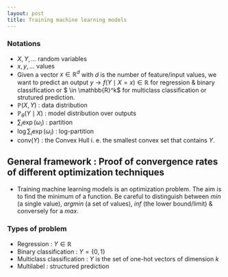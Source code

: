 ```yaml
---
layout: post
title: Training machine learning models
---
```


### Notations

* $X, Y, \ldots$ random variables
* $x, y, \ldots$ values
* Given a vector $x \in \mathbb{R}^d$ with $d$ is the number of feature/input values, we want to predict an output $y \to f(Y \mid X=x) \in \mathbb{R}$ for regression & binary classification or $ \in \mathbb{R}^k$ for multiclass classification or strutured prediction.
* $\mathbb{P}(X, Y)$ : data distribution
* $\mathbb{P}_{\theta}(Y \mid X)$ : model distribution over outputs
* $\sum_i \exp(\omega_i)$ : partition
* $\log\sum_i \exp(\omega_i)$ : log-partition
* $\text{conv}(Y)$ : the Convex Hull i. e. the smallest convex set that contains $Y$.

## General framework : Proof of convergence rates of different optimization techniques

* Training machine learning models is an optimization problem. The aim is to find the minimum of a function. Be careful to distinguish between *min* (a single value), *argmin* (a set of values), *inf* (the lower bound/limit) & conversely for a *max*.

### Types of problem
* Regression : $Y \in \mathbb{R}$
* Binary classification : $Y = \{0, 1\}$
* Multiclass classification :  $Y$ is the set of one-hot vectors of dimension $k$
* Multilabel : structured prediction
